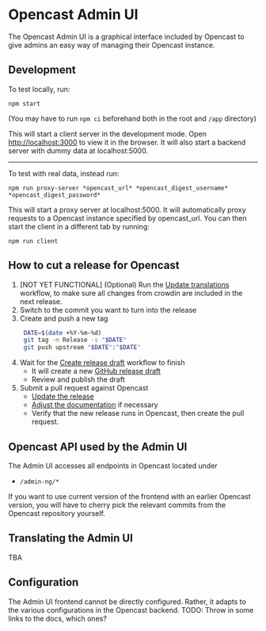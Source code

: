 Opencast Admin UI
=====================

The Opencast Admin UI is a graphical interface included by Opencast to give
admins an easy way of managing their Opencast instance.



Development
-------
To test locally, run:

    npm start

(You may have to run `npm ci` beforehand both in the root and `/app` directory)

This will start a client server in the development mode.
Open [http://localhost:3000](localhost:3000) to view it in the browser.
It will also start a backend server with dummy data at localhost:5000.

--------

To test with real data, instead run:

    npm run proxy-server *opencast_url* *opencast_digest_username* *opencast_digest_password*

This will start a proxy server at localhost:5000. It will automatically proxy
requests to a Opencast instance specified by opencast_url.
You can then start the client in a different tab by running:

    npm run client



How to cut a release for Opencast
---------------------------------

1. [NOT YET FUNCTIONAL] (Optional) Run the [Update translations](https://github.com/opencast/opencast-editor/actions/workflows/update-translations.yml) workflow, to make sure all changes from crowdin are included in the next release.
1. Switch to the commit you want to turn into the release
1. Create and push a new tag
   ```bash
    DATE=$(date +%Y-%m-%d)
    git tag -m Release -s "$DATE"
    git push upstream "$DATE":"$DATE"
   ```
1. Wait for the [Create release draft](https://github.com/opencast/opencast-editor/actions/workflows/create-release.yml)
   workflow to finish
    - It will create a new [GitHub release draft](https://github.com/opencast/opencast-editor/releases)
    - Review and publish the draft
1. Submit a pull request against Opencast
    - [Update the release](https://github.com/opencast/opencast/blob/b2bea8822b95b8692bb5bbbdf75c9931c2b7298a/modules/admin-ui-interface/pom.xml#L16-L17)
    - [Adjust the documentation](https://github.com/opencast/opencast/blob/b2bea8822b95b8692bb5bbbdf75c9931c2b7298a/docs/guides/admin/docs/modules/admin-ui.md)
      if necessary
    - Verify that the new release runs in Opencast, then create the pull request.



Opencast API used by the Admin UI
-------------
The Admin UI accesses all endpoints in Opencast located under

* `/admin-ng/*`

If you want to use current version of the frontend with an earlier Opencast
version, you will have to cherry pick the relevant commits from the Opencast
repository yourself.



Translating the Admin UI
-------------
TBA



Configuration
-------------
The Admin UI frontend cannot be directly configured. Rather, it adapts to the
various configurations in the Opencast backend. TODO: Throw in some links to the
docs, which ones?